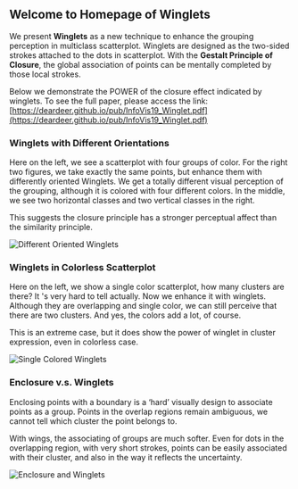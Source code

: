 ## Welcome to Homepage of Winglets

We present **Winglets** as a new technique to enhance the grouping perception in multiclass scatterplot. Winglets are designed as the two-sided strokes attached to the dots in scatterplot. With the **Gestalt Principle of Closure**, the global association of points can be mentally completed by those local strokes. 

Below we demonstrate the POWER of the closure effect indicated by winglets. 
To see the full paper, please access the link: [https://deardeer.github.io/pub/InfoVis19_Winglet.pdf](https://deardeer.github.io/pub/InfoVis19_Winglet.pdf)

### Winglets with Different Orientations

Here on the left, we see a scatterplot with four groups of color. 
For the right two figures, we take exactly the same points, but enhance them with differently oriented Winglets.
We get a totally different visual perception of the grouping, although it is colored with four different colors.
In the middle, we see two horizontal classes and two vertical classes in the right. 

This suggests the closure principle has a stronger perceptual affect than the similarity principle.

![Different Oriented Winglets](
https://raw.githubusercontent.com/deardeer/Winglets/gh-pages/images/diff_orient.png)


### Winglets in Colorless Scatterplot

Here on the left, we show a single color scatterplot, how many clusters are there? It 's very hard to tell actually. 
Now we enhance it with winglets. Although they are overlapping and single color, we can still perceive that there are two clusters. And yes, the colors add a lot, of course.

This is an extreme case, but it does show the power of winglet in cluster expression, even in colorless case.

![Single Colored Winglets](
https://raw.githubusercontent.com/deardeer/Winglets/gh-pages/images/single_color.png)

### Enclosure v.s. Winglets

Enclosing points with a boundary is a ‘hard’ visually design to associate points as a group. Points in the overlap regions remain ambiguous, we cannot tell which cluster the point belongs to. 

With wings, the associating of groups are much softer. Even for dots in the overlapping region, with very short strokes, points can be easily associated with their cluster, and also in the way it reflects the uncertainty. 

![Enclosure and Winglets](
https://raw.githubusercontent.com/deardeer/Winglets/gh-pages/images/enclosure.png)


